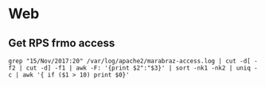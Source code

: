 # Web 

## Get RPS frmo access

 `grep "15/Nov/2017:20" /var/log/apache2/marabraz-access.log | cut -d[ -f2 | cut -d] -f1 | awk -F: '{print $2":"$3}' | sort -nk1 -nk2 | uniq -c | awk '{ if ($1 > 10) print $0}'`
